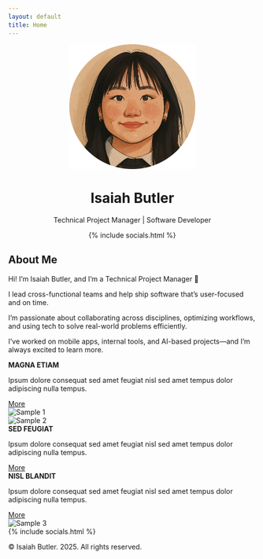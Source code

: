 ```yaml
---
layout: default
title: Home
---
```


<div class="wrapper">
  <div class="main">
    <div class="header" style="text-align: center;">
      <img src="assets/images/image.png" alt="Image" width="256" />
      <h1>Isaiah Butler</h1>
      <div class="divider"></div>
      <p class="job-title">Technical Project Manager | Software Developer</p>
      {% include socials.html %}
    </div>
    <section class="about" id="about">
      <div class="about-header">
        <a href="#about" class="arrow-button"><i class="fas fa-chevron-down"></i></a>        
        <h2>About Me</h2>
        <div class="divider"></div>
      </div>
      <div class="about-text">
        <p>Hi! I’m Isaiah Butler, and I’m a Technical Project Manager 👋</p>
        <p>I lead cross-functional teams and help ship software that’s user-focused and on time.</p>
        <p>I’m passionate about collaborating across disciplines, optimizing workflows, and using tech to solve real-world problems efficiently.</p>
        <p>I’ve worked on mobile apps, internal tools, and AI-based projects—and I’m always excited to learn more.</p>
      </div>
  </section>
    <div class="card">
      <div class="text">
        <strong>MAGNA ETIAM</strong>
        <p>Ipsum dolore consequat sed amet feugiat nisl sed amet tempus dolor adipiscing nulla tempus.</p>
        <a class="button" href="#">More</a>
      </div>
      <img src="/assets/images/sample1.jpg" alt="Sample 1" />
    </div>
    <div class="card">
      <img src="/assets/images/sample2.jpg" alt="Sample 2" />
      <div class="text">
        <strong>SED FEUGIAT</strong>
        <p>Ipsum dolore consequat sed amet feugiat nisl sed amet tempus dolor adipiscing nulla tempus.</p>
        <a class="button" href="#">More</a>
      </div>
    </div>
    <div class="card">
      <div class="text">
        <strong>NISL BLANDIT</strong>
        <p>Ipsum dolore consequat sed amet feugiat nisl sed amet tempus dolor adipiscing nulla tempus.</p>
        <a class="button" href="#">More</a>
      </div>
      <img src="/assets/images/sample3.jpg" alt="Sample 3" />
    </div>
    <footer class="footer">
        {% include socials.html %}
      <p>&copy; Isaiah Butler. 2025. All rights reserved.</p>
    </footer>
  </div>
</div>

